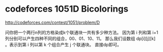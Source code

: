 # codeforces 1051D Bicolorings
http://codeforces.com/contest/1051/problem/D

问你把一个两行n列的方格染成k个联通块一共有多少种方法。
因为第 i 列和第 i+1 列分别可以产生四种不同的组合，00、01、10、11。
那么我们设数组 dp[i][j][k] 。表示到第 i 列以第 k 个组合产生 j 个联通块。
直接dp即可。